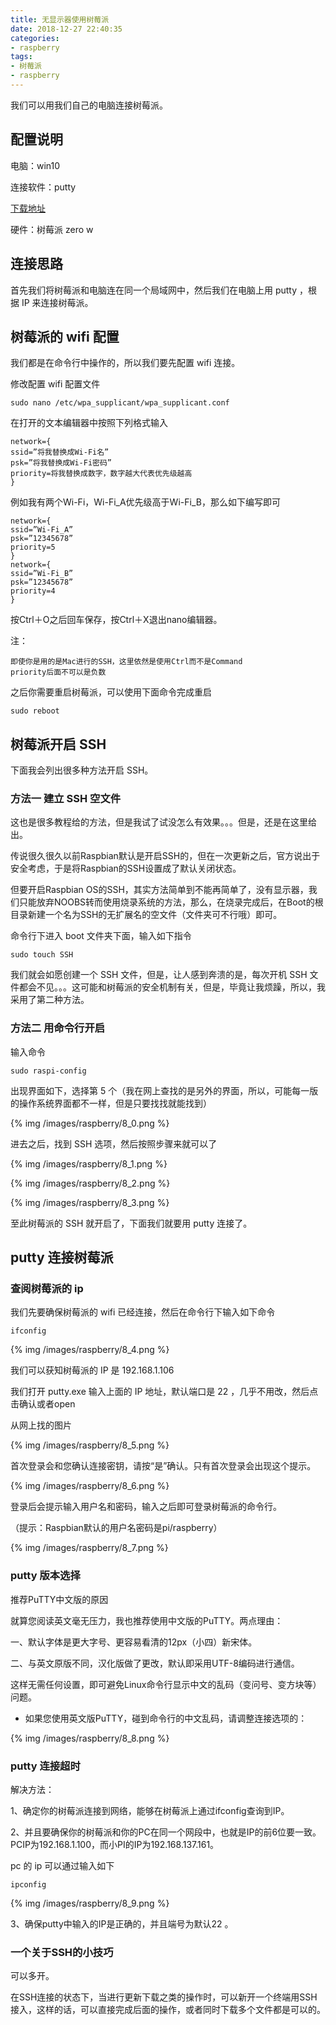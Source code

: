 ```yaml
---
title: 无显示器使用树莓派
date: 2018-12-27 22:40:35
categories:
- raspberry
tags:
- 树莓派
- raspberry
---
```

我们可以用我们自己的电脑连接树莓派。

<!--more-->

## 配置说明

电脑：win10

连接软件：putty

[下载地址](https://www.putty.org/)

硬件：树莓派 zero w

## 连接思路

首先我们将树莓派和电脑连在同一个局域网中，然后我们在电脑上用 putty ，根据 IP 来连接树莓派。

## 树莓派的 wifi 配置

我们都是在命令行中操作的，所以我们要先配置 wifi 连接。

修改配置 wifi 配置文件

	sudo nano /etc/wpa_supplicant/wpa_supplicant.conf
	
在打开的文本编辑器中按照下列格式输入

	network={
	ssid=”将我替换成Wi-Fi名”
	psk=”将我替换成Wi-Fi密码”
	priority=将我替换成数字，数字越大代表优先级越高
	}
	
例如我有两个Wi-Fi，Wi-Fi_A优先级高于Wi-Fi_B，那么如下编写即可

	network={
	ssid=”Wi-Fi_A”
	psk=”12345678”
	priority=5
	}
	network={
	ssid=”Wi-Fi_B”
	psk=”12345678”
	priority=4
	}

按Ctrl＋O之后回车保存，按Ctrl＋X退出nano编辑器。

注：

	即使你是用的是Mac进行的SSH，这里依然是使用Ctrl而不是Command
	priority后面不可以是负数

之后你需要重启树莓派，可以使用下面命令完成重启

	sudo reboot
	
## 树莓派开启 SSH

下面我会列出很多种方法开启 SSH。

### 方法一 建立 SSH 空文件

这也是很多教程给的方法，但是我试了试没怎么有效果。。。但是，还是在这里给出。

传说很久很久以前Raspbian默认是开启SSH的，但在一次更新之后，官方说出于安全考虑，于是将Raspbian的SSH设置成了默认关闭状态。

但要开启Raspbian OS的SSH，其实方法简单到不能再简单了，没有显示器，我们只能放弃NOOBS转而使用烧录系统的方法，那么，在烧录完成后，在Boot的根目录新建一个名为SSH的无扩展名的空文件（文件夹可不行哦）即可。

命令行下进入 boot 文件夹下面，输入如下指令

	sudo touch SSH
	
我们就会如愿创建一个 SSH 文件，但是，让人感到奔溃的是，每次开机 SSH 文件都会不见。。。这可能和树莓派的安全机制有关，但是，毕竟让我烦躁，所以，我采用了第二种方法。

### 方法二 用命令行开启

输入命令

	sudo raspi-config
	
出现界面如下，选择第 5 个（我在网上查找的是另外的界面，所以，可能每一版的操作系统界面都不一样，但是只要找找就能找到）

{% img /images/raspberry/8_0.png %}

进去之后，找到 SSH 选项，然后按照步骤来就可以了

{% img /images/raspberry/8_1.png %}

{% img /images/raspberry/8_2.png %}

{% img /images/raspberry/8_3.png %}

至此树莓派的 SSH 就开启了，下面我们就要用 putty 连接了。

## putty 连接树莓派

### 查阅树莓派的 ip

我们先要确保树莓派的 wifi 已经连接，然后在命令行下输入如下命令

	ifconfig

{% img /images/raspberry/8_4.png %}

我们可以获知树莓派的 IP 是 192.168.1.106

我们打开 putty.exe 输入上面的 IP 地址，默认端口是 22 ，几乎不用改，然后点击确认或者open

从网上找的图片

{% img /images/raspberry/8_5.png %}

首次登录会和您确认连接密钥，请按“是”确认。只有首次登录会出现这个提示。

{% img /images/raspberry/8_6.png %}

登录后会提示输入用户名和密码，输入之后即可登录树莓派的命令行。

（提示：Raspbian默认的用户名密码是pi/raspberry）

{% img /images/raspberry/8_7.png %}

### putty 版本选择

推荐PuTTY中文版的原因

就算您阅读英文毫无压力，我也推荐使用中文版的PuTTY。两点理由：

一、默认字体是更大字号、更容易看清的12px（小四）新宋体。

二、与英文原版不同，汉化版做了更改，默认即采用UTF-8编码进行通信。

这样无需任何设置，即可避免Linux命令行显示中文的乱码（变问号、变方块等）问题。

* 如果您使用英文版PuTTY，碰到命令行的中文乱码，请调整连接选项的：

{% img /images/raspberry/8_8.png %}

### putty 连接超时

解决方法：

1、确定你的树莓派连接到网络，能够在树莓派上通过ifconfig查询到IP。

2、并且要确保你的树莓派和你的PC在同一个网段中，也就是IP的前6位要一致。PCIP为192.168.1.100，而小PI的IP为192.168.137.161。

pc 的 ip 可以通过输入如下

	ipconfig
	
{% img /images/raspberry/8_9.png %}

3、确保putty中输入的IP是正确的，并且端号为默认22 。

### 一个关于SSH的小技巧

可以多开。

在SSH连接的状态下，当进行更新下载之类的操作时，可以新开一个终端用SSH接入，这样的话，可以直接完成后面的操作，或者同时下载多个文件都是可以的。












